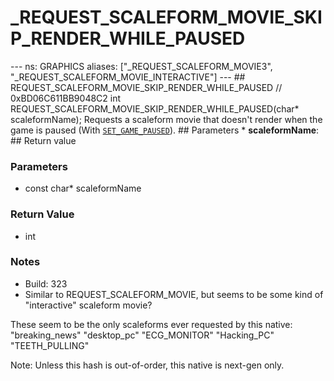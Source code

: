 # _REQUEST_SCALEFORM_MOVIE_SKIP_RENDER_WHILE_PAUSED

--- ns: GRAPHICS aliases: ["_REQUEST_SCALEFORM_MOVIE3", "_REQUEST_SCALEFORM_MOVIE_INTERACTIVE"] --- ## REQUEST_SCALEFORM_MOVIE_SKIP_RENDER_WHILE_PAUSED  // 0xBD06C611BB9048C2 int REQUEST_SCALEFORM_MOVIE_SKIP_RENDER_WHILE_PAUSED(char* scaleformName);  Requests a scaleform movie that doesn't render when the game is paused (With [`SET_GAME_PAUSED`](#_0x577D1284D6873711)).  ## Parameters * **scaleformName**:  ## Return value

### Parameters
* const char* scaleformName

### Return Value
* int

### Notes
* Build: 323
* Similar to REQUEST_SCALEFORM_MOVIE, but seems to be some kind of "interactive" scaleform movie?

These seem to be the only scaleforms ever requested by this native:
"breaking_news"
"desktop_pc"
"ECG_MONITOR"
"Hacking_PC"
"TEETH_PULLING"

Note: Unless this hash is out-of-order, this native is next-gen only.


